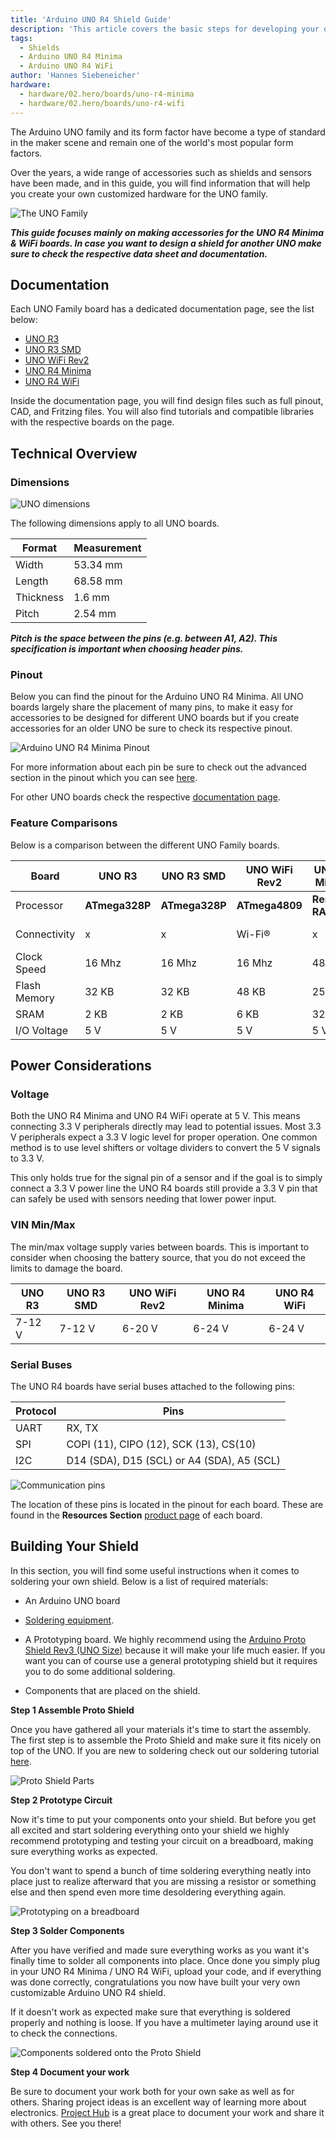 ```yaml
---
title: 'Arduino UNO R4 Shield Guide'
description: 'This article covers the basic steps for developing your own shield for the Arduino UNO R4 Minima and the UNO R4 WiFi.'
tags:
  - Shields
  - Arduino UNO R4 Minima
  - Arduino UNO R4 WiFi
author: 'Hannes Siebeneicher'
hardware:
  - hardware/02.hero/boards/uno-r4-minima
  - hardware/02.hero/boards/uno-r4-wifi
---
```


The Arduino UNO family and its form factor have become a type of standard in the maker scene and remain one of the world's most popular form factors.

Over the years, a wide range of accessories such as shields and sensors have been made, and in this guide, you will find information that will help you create your own customized hardware for the UNO family.

![The UNO Family](./assets/hero-family.png)

 ***This guide focuses mainly on making accessories for the UNO R4 Minima & WiFi boards. In case you want to design a shield for another UNO make sure to check the respective data sheet and documentation.***


## Documentation

Each UNO Family board has a dedicated documentation page, see the list below:

- [UNO R3](/hardware/uno-rev3)
- [UNO R3 SMD](/hardware/uno-rev3-smd)
- [UNO WiFi Rev2](/hardware/uno-wifi-rev2)
- [UNO R4 Minima](/hardware/uno-r4-minima)
- [UNO R4 WiFi](/hardware/uno-r4-wifi)

Inside the documentation page, you will find design files such as full pinout, CAD, and Fritzing files. You will also find tutorials and compatible libraries with the respective boards on the page.

## Technical Overview

### Dimensions

![UNO dimensions](./assets/UNO-dimensions.png)

The following dimensions apply to all UNO boards.

| Format    | Measurement |
| --------- | ----------- |
| Width     | 53.34 mm    |
| Length    | 68.58 mm    |
| Thickness | 1.6 mm      |
| Pitch     | 2.54 mm     |

***Pitch is the space between the pins (e.g. between A1, A2). This specification is important when choosing header pins.***

### Pinout

Below you can find the pinout for the Arduino UNO R4 Minima. All UNO boards largely share the placement of many pins, to make it easy for accessories to be designed for different UNO boards but if you create accessories for an older UNO be sure to check its respective pinout.

![Arduino UNO R4 Minima Pinout](./assets/ABX00080-pinout.png)

For more information about each pin be sure to check out the advanced section in the pinout which you can see [here](assets/ABX00080-full-pinout.pdf).

For other UNO boards check the respective [documentation page](#documentation).

### Feature Comparisons

Below is a comparison between the different UNO Family boards.

| Board        | UNO R3         | UNO R3 SMD     | UNO WiFi Rev2  | UNO R4 Minima      | UNO R4 WiFi          |
| ------------ | -------------- | -------------- | -------------- | ------------------ | -------------------- |
| Processor    | **ATmega328P** | **ATmega328P** | **ATmega4809** | **Renesas RA4M1**  | **Renesas RA4M1**    |
| Connectivity | x              | x              | Wi-Fi®         | x                  | Wi-Fi®, Bluetooth®   |
| Clock Speed  | 16 Mhz         | 16 Mhz         | 16 Mhz         | 48 Mhz             | 48 Mhz               |
| Flash Memory | 32 KB          | 32 KB          | 48 KB          | 256 KB             | 256 KB               |
| SRAM         | 2 KB           | 2 KB           | 6 KB           | 32 KB              | 32 KB                |
| I/O Voltage  | 5 V            | 5 V            | 5 V            | 5 V                | 5 V                  |

## Power Considerations

### Voltage

Both the UNO R4 Minima and UNO R4 WiFi operate at 5 V. This means connecting 3.3 V peripherals directly may lead to potential issues. Most 3.3 V peripherals expect a 3.3 V logic level for proper operation. One common method is to use level shifters or voltage dividers to convert the 5 V signals to 3.3 V. 

This only holds true for the signal pin of a sensor and if the goal is to simply connect a 3.3 V power line the UNO R4 boards still provide a 3.3 V pin that can safely be used with sensors needing that lower power input.

### VIN Min/Max

The min/max voltage supply varies between boards. This is important to consider when choosing the battery source, that you do not exceed the limits to damage the board. 

| UNO R3         | UNO R3 SMD     | UNO WiFi Rev2  | UNO R4 Minima      | UNO R4 WiFi          |
| -------------- | -------------- | -------------- | ------------------ | -------------------- |
| 7-12 V         | 7-12 V         | 6-20 V         | 6-24 V             |6-24 V                |

### Serial Buses

The UNO R4 boards have serial buses attached to the following pins:

| Protocol | Pins                                       |
| -------- | ------------------------------------------ |
| UART     | RX, TX                                     |
| SPI      | COPI (11), CIPO (12), SCK (13), CS(10)     |
| I2C      | D14 (SDA), D15 (SCL) or A4 (SDA), A5 (SCL) |  

![Communication pins](./assets/connections.png)

The location of these pins is located in the pinout for each board. These are found in the **Resources Section** [product page](#documentation) of each board.

## Building Your Shield

In this section, you will find some useful instructions when it comes to soldering your own shield. Below is a list of required materials:

- An Arduino UNO board

- [Soldering equipment](https://store.arduino.cc/products/uno-soldering-bundle).

- A Prototyping board. We highly recommend using the [Arduino Proto Shield Rev3 (UNO Size)](https://store.arduino.cc/products/proto-shield-rev3-uno-size) because it will make your life much easier. If you want you can of course use a general prototyping shield but it requires you to do some additional soldering.

- Components that are placed on the shield.

**Step 1 Assemble Proto Shield**

Once you have gathered all your materials it's time to start the assembly. The first step is to assemble the Proto Shield and make sure it fits nicely on top of the UNO. If you are new to soldering check out our soldering tutorial [here](https://docs.arduino.cc/learn/electronics/soldering-basics).

![Proto Shield Parts](./assets/protoShieldRev3.png)

**Step 2 Prototype Circuit**

Now it's time to put your components onto your shield. But before you get all excited and start soldering everything onto your shield we highly recommend prototyping and testing your circuit on a breadboard, making sure everything works as expected. 

You don't want to spend a bunch of time soldering everything neatly into place just to realize afterward that you are missing a resistor or something else and then spend even more time desoldering everything again.

![Prototyping on a breadboard](./assets/breaboardPrototyping.png)

**Step 3 Solder Components**

After you have verified and made sure everything works as you want it's finally time to solder all components into place. Once done you simply plug in your UNO R4 Minima / UNO R4 WiFi, upload your code, and if everything was done correctly, congratulations you now have built your very own customizable Arduino UNO R4 shield. 

If it doesn't work as expected make sure that everything is soldered properly and nothing is loose. If you have a multimeter laying around use it to check the connections.

![Components soldered onto the Proto Shield](assets/solderComponents.png)

**Step 4 Document your work**

Be sure to document your work both for your own sake as well as for others. Sharing project ideas is an excellent way of learning more about electronics. [Project Hub](https://projecthub.arduino.cc/) is a great place to document your work and share it with others. See you there!